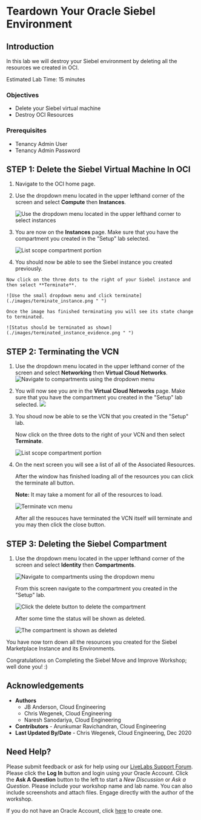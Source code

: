 # Teardown Your Oracle Siebel Environment

## Introduction
In this lab we will destroy your Siebel environment by deleting all the resources we created in OCI.

Estimated Lab Time: 15 minutes


### Objectives
* Delete your Siebel virtual machine
* Destroy OCI Resources

### Prerequisites
* Tenancy Admin User
* Tenancy Admin Password

## **STEP 1:** Delete the Siebel Virtual Machine In OCI

1. Navigate to the OCI home page.

2. Use the dropdown menu located in the upper lefthand corner of the screen and select **Compute** then **Instances**.

    ![Use the dropdown menu located in the upper lefthand corner to select instances](./images/dropdown_compute_instance.png " ")

3. You are now on the **Instances** page. Make sure that you have the compartment you created in the "Setup" lab selected.

    ![List scope compartment portion](./images/correct_compartment.png " ")

4.   You should now be able to see the Siebel instance you created previously.

    Now click on the three dots to the right of your Siebel instance and then select **Terminate**.

    ![Use the small dropdown menu and click terminate](./images/terminate_instance.png " ")

    Once the image has finished terminating you will see its state change to terminated.

    ![Status should be terminated as shown](./images/terminated_instance_evidence.png " ")

## **STEP 2:** Terminating the VCN

1. Use the dropdown menu located in the upper lefthand corner of the screen and select **Networking** then **Virtual Cloud Networks**.
    ![Navigate to compartments using the dropdown menu](./images/dropdown_networking_vcn.png " ")

2. You will now see you are in the **Virtual Cloud Networks** page. Make sure that you have the compartment you created in the "Setup" lab selected.
    ![](./images/correct_compartment.png " ")

3. You shoud now be able to se the VCN that you created in the "Setup" lab.

    Now click on the three dots to the right of your VCN and then select **Terminate**.

    ![List scope compartment portion](./images/siebelVCN.png " ")

4. On the next screen you will see a list of all of the Associated Resources.

    After the window has finished loading all of the resources you can click the terminate all button.

    **Note:** It may take a moment for all of the resources to load.

    ![Terminate vcn menu](./images/terminate_confirm.png " ")

    After all the resouces have terminated the VCN itself will terminate and you may then click the close button.

## **STEP 3:** Deleting the Siebel Compartment

1.  Use the dropdown menu located in the upper lefthand corner of the screen and select **Identity** then **Compartments**.

    ![Navigate to compartments using the dropdown menu](./images/dropdown_compartment.png " ")

    From this screen navigate to the compartment you created in the "Setup" lab.

    ![Click the delete button to delete the compartment](./images/delete_compartment.png " ")

    After some time the status will be shown as deleted.

    ![The compartment is shown as deleted](./images/deleted_compartment.png " ")

You have now torn down all the resources you created for the Siebel Marketplace Instance and its Environments.

Congratulations on Completing the Siebel Move and Improve Workshop; well done you! :)


## Acknowledgements
* **Authors**
  - JB Anderson, Cloud Engineering
  - Chris Wegenek, Cloud Engineering
  - Naresh Sanodariya, Cloud Engineering
* **Contributors** -  Arunkumar Ravichandran, Cloud Engineering
* **Last Updated By/Date** - Chris Wegenek, Cloud Engineering, Dec 2020

## Need Help?
Please submit feedback or ask for help using our [LiveLabs Support Forum](https://community.oracle.com/tech/developers/categories/migrate-saas-to-oci). Please click the **Log In** button and login using your Oracle Account. Click the **Ask A Question** button to the left to start a *New Discussion* or *Ask a Question*.  Please include your workshop name and lab name.  You can also include screenshots and attach files.  Engage directly with the author of the workshop.

If you do not have an Oracle Account, click [here](https://profile.oracle.com/myprofile/account/create-account.jspx) to create one.
